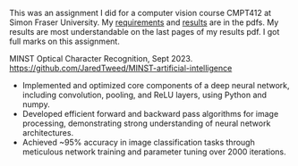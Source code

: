 This was an assignment I did for a computer vision course CMPT412 at Simon Fraser University. My [requirements](Assignment_instructions.pdf) and [results](My_assignment_report.pdf) are in the pdfs. My results are most understandable on the last pages of my results pdf. I got full marks on this assignment.


MINST Optical Character Recognition, Sept 2023.  
https://github.com/JaredTweed/MINST-artificial-intelligence 
* Implemented and optimized core components of a deep neural network, including convolution, pooling, and ReLU layers, using Python and numpy.
* Developed efficient forward and backward pass algorithms for image processing, demonstrating strong understanding of neural network architectures.
* Achieved ~95% accuracy in image classification tasks through meticulous network training and parameter tuning over 2000 iterations.
